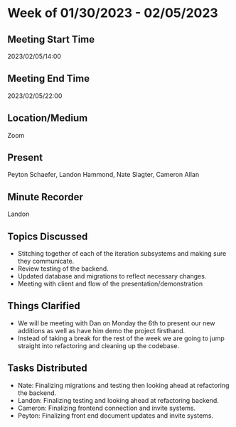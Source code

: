 # Week of 01/30/2023 - 02/05/2023

## Meeting Start Time

2023/02/05/14:00

## Meeting End Time

2023/02/05/22:00

## Location/Medium

Zoom

## Present

Peyton Schaefer, Landon Hammond, Nate Slagter, Cameron Allan

## Minute Recorder

Landon

## Topics Discussed

- Stitching together of each of the iteration subsystems and making sure they communicate.
- Review testing of the backend.
- Updated database and migrations to reflect necessary changes.
- Meeting with client and flow of the presentation/demonstration

## Things Clarified

- We will be meeting with Dan on Monday the 6th to present our new additions as well as have him demo the project firsthand.
- Instead of taking a break for the rest of the week we are going to jump straight into refactoring and cleaning up the codebase.

## Tasks Distributed

- Nate: Finalizing migrations and testing then looking ahead at refactoring the backend.
- Landon: Finalizing testing and looking ahead at refactoring backend.
- Cameron: Finalizing frontend connection and invite systems.
- Peyton: Finalizing front end document updates and invite systems.
